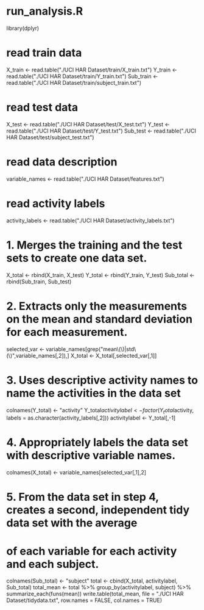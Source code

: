 # run_analysis.R

library(dplyr)

# read train data
X_train <- read.table("./UCI HAR Dataset/train/X_train.txt")
Y_train <- read.table("./UCI HAR Dataset/train/Y_train.txt")
Sub_train <- read.table("./UCI HAR Dataset/train/subject_train.txt")

# read test data
X_test <- read.table("./UCI HAR Dataset/test/X_test.txt")
Y_test <- read.table("./UCI HAR Dataset/test/Y_test.txt")
Sub_test <- read.table("./UCI HAR Dataset/test/subject_test.txt")

# read data description
variable_names <- read.table("./UCI HAR Dataset/features.txt")

# read activity labels
activity_labels <- read.table("./UCI HAR Dataset/activity_labels.txt")

# 1. Merges the training and the test sets to create one data set.
X_total <- rbind(X_train, X_test)
Y_total <- rbind(Y_train, Y_test)
Sub_total <- rbind(Sub_train, Sub_test)

# 2. Extracts only the measurements on the mean and standard deviation for each measurement.
selected_var <- variable_names[grep("mean\\(\\)|std\\(\\)",variable_names[,2]),]
X_total <- X_total[,selected_var[,1]]

# 3. Uses descriptive activity names to name the activities in the data set
colnames(Y_total) <- "activity"
Y_total$activitylabel <- factor(Y_total$activity, labels = as.character(activity_labels[,2]))
activitylabel <- Y_total[,-1]

# 4. Appropriately labels the data set with descriptive variable names.
colnames(X_total) <- variable_names[selected_var[,1],2]

# 5. From the data set in step 4, creates a second, independent tidy data set with the average
# of each variable for each activity and each subject.
colnames(Sub_total) <- "subject"
total <- cbind(X_total, activitylabel, Sub_total)
total_mean <- total %>% group_by(activitylabel, subject) %>% summarize_each(funs(mean))
write.table(total_mean, file = "./UCI HAR Dataset/tidydata.txt", row.names = FALSE, col.names = TRUE)

